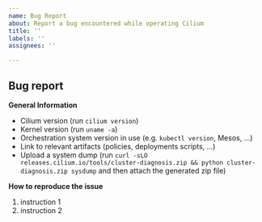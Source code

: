 ```yaml
---
name: Bug Report
about: Report a bug encountered while operating Cilium
title: ''
labels: ''
assignees: ''

---
```


<!--

If you have usage questions, please try the [slack
channel](http://cilium.io/slack) and see the [FAQ](https://goo.gl/qG2YmU)
first.

Choose either "Proposal" or "Bug report"

-->

## Bug report

<!--

Important: For security related issues: We strongly encourage you to report
security vulnerabilities to our private security mailing list:
security@cilium.io - first, before disclosing them in any public forums.

-->

**General Information**

- Cilium version (run `cilium version`)
- Kernel version (run `uname -a`)
- Orchestration system version in use (e.g. `kubectl version`, Mesos, ...)
- Link to relevant artifacts (policies, deployments scripts, ...)
- Upload a system dump (run `curl -sLO
releases.cilium.io/tools/cluster-diagnosis.zip &&
python cluster-diagnosis.zip sysdump` and then attach the generated zip file)

**How to reproduce the issue**

1. instruction 1
2. instruction 2
